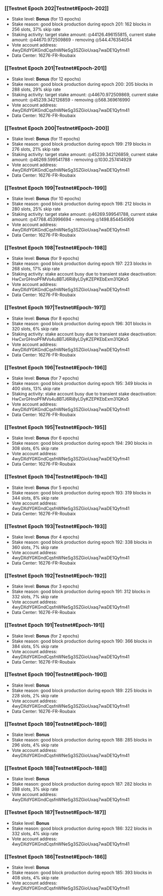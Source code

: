 ### [[Testnet Epoch 202|Testnet#Epoch-202]]
* Stake level: **Bonus** (for 13 epochs)
* Stake reason: good block production during epoch 201: 162 blocks in 256 slots, 37% skip rate
* Staking activity: target stake amount: ◎44126.496155815, current stake amount: ◎44670.972509869 - removing ◎544.476354054
* Vote account address: 4wyDXdYGKGndCqsfnWNeSg3SZGioUxaq7waDE1Qyfm41
* Data Center: 16276-FR-Roubaix
### [[Testnet Epoch 201|Testnet#Epoch-201]]
* Stake level: **Bonus** (for 12 epochs)
* Stake reason: good block production during epoch 200: 205 blocks in 288 slots, 29% skip rate
* Staking activity: target stake amount: ◎44670.972509869, current stake amount: ◎45239.342126859 - removing ◎568.369616990
* Vote account address: 4wyDXdYGKGndCqsfnWNeSg3SZGioUxaq7waDE1Qyfm41
* Data Center: 16276-FR-Roubaix
### [[Testnet Epoch 200|Testnet#Epoch-200]]
* Stake level: **Bonus** (for 11 epochs)
* Stake reason: good block production during epoch 199: 219 blocks in 276 slots, 21% skip rate
* Staking activity: target stake amount: ◎45239.342126859, current stake amount: ◎46269.599541788 - removing ◎1030.257414929
* Vote account address: 4wyDXdYGKGndCqsfnWNeSg3SZGioUxaq7waDE1Qyfm41
* Data Center: 16276-FR-Roubaix
### [[Testnet Epoch 199|Testnet#Epoch-199]]
* Stake level: **Bonus** (for 10 epochs)
* Stake reason: good block production during epoch 198: 212 blocks in 280 slots, 25% skip rate
* Staking activity: target stake amount: ◎46269.599541788, current stake amount: ◎47768.453996694 - removing ◎1498.854454906
* Vote account address: 4wyDXdYGKGndCqsfnWNeSg3SZGioUxaq7waDE1Qyfm41
* Data Center: 16276-FR-Roubaix
### [[Testnet Epoch 198|Testnet#Epoch-198]]
* Stake level: **Bonus** (for 9 epochs)
* Stake reason: good block production during epoch 197: 223 blocks in 268 slots, 17% skip rate
* Staking activity: stake account busy due to transient stake deactivation: HwCxrGHnoPFMVs4u8BTJ6Ri8yLDyKZEPKEbExm31QKs5
* Vote account address: 4wyDXdYGKGndCqsfnWNeSg3SZGioUxaq7waDE1Qyfm41
* Data Center: 16276-FR-Roubaix
### [[Testnet Epoch 197|Testnet#Epoch-197]]
* Stake level: **Bonus** (for 8 epochs)
* Stake reason: good block production during epoch 196: 301 blocks in 320 slots, 6% skip rate
* Staking activity: stake account busy due to transient stake deactivation: HwCxrGHnoPFMVs4u8BTJ6Ri8yLDyKZEPKEbExm31QKs5
* Vote account address: 4wyDXdYGKGndCqsfnWNeSg3SZGioUxaq7waDE1Qyfm41
* Data Center: 16276-FR-Roubaix
### [[Testnet Epoch 196|Testnet#Epoch-196]]
* Stake level: **Bonus** (for 7 epochs)
* Stake reason: good block production during epoch 195: 349 blocks in 400 slots, 13% skip rate
* Staking activity: stake account busy due to transient stake deactivation: HwCxrGHnoPFMVs4u8BTJ6Ri8yLDyKZEPKEbExm31QKs5
* Vote account address: 4wyDXdYGKGndCqsfnWNeSg3SZGioUxaq7waDE1Qyfm41
* Data Center: 16276-FR-Roubaix
### [[Testnet Epoch 195|Testnet#Epoch-195]]
* Stake level: **Bonus** (for 6 epochs)
* Stake reason: good block production during epoch 194: 290 blocks in 308 slots, 6% skip rate
* Vote account address: 4wyDXdYGKGndCqsfnWNeSg3SZGioUxaq7waDE1Qyfm41
* Data Center: 16276-FR-Roubaix
### [[Testnet Epoch 194|Testnet#Epoch-194]]
* Stake level: **Bonus** (for 5 epochs)
* Stake reason: good block production during epoch 193: 319 blocks in 344 slots, 8% skip rate
* Vote account address: 4wyDXdYGKGndCqsfnWNeSg3SZGioUxaq7waDE1Qyfm41
* Data Center: 16276-FR-Roubaix
### [[Testnet Epoch 193|Testnet#Epoch-193]]
* Stake level: **Bonus** (for 4 epochs)
* Stake reason: good block production during epoch 192: 338 blocks in 360 slots, 7% skip rate
* Vote account address: 4wyDXdYGKGndCqsfnWNeSg3SZGioUxaq7waDE1Qyfm41
* Data Center: 16276-FR-Roubaix
### [[Testnet Epoch 192|Testnet#Epoch-192]]
* Stake level: **Bonus** (for 3 epochs)
* Stake reason: good block production during epoch 191: 312 blocks in 332 slots, 7% skip rate
* Vote account address: 4wyDXdYGKGndCqsfnWNeSg3SZGioUxaq7waDE1Qyfm41
* Data Center: 16276-FR-Roubaix
### [[Testnet Epoch 191|Testnet#Epoch-191]]
* Stake level: **Bonus** (for 2 epochs)
* Stake reason: good block production during epoch 190: 366 blocks in 384 slots, 5% skip rate
* Vote account address: 4wyDXdYGKGndCqsfnWNeSg3SZGioUxaq7waDE1Qyfm41
* Data Center: 16276-FR-Roubaix
### [[Testnet Epoch 190|Testnet#Epoch-190]]
* Stake level: **Bonus**
* Stake reason: good block production during epoch 189: 225 blocks in 228 slots, 2% skip rate
* Vote account address: 4wyDXdYGKGndCqsfnWNeSg3SZGioUxaq7waDE1Qyfm41
* Data Center: 16276-FR-Roubaix
### [[Testnet Epoch 189|Testnet#Epoch-189]]
* Stake level: **Bonus**
* Stake reason: good block production during epoch 188: 285 blocks in 296 slots, 4% skip rate
* Vote account address: 4wyDXdYGKGndCqsfnWNeSg3SZGioUxaq7waDE1Qyfm41
### [[Testnet Epoch 188|Testnet#Epoch-188]]
* Stake level: **Bonus**
* Stake reason: good block production during epoch 187: 282 blocks in 288 slots, 3% skip rate
* Vote account address: 4wyDXdYGKGndCqsfnWNeSg3SZGioUxaq7waDE1Qyfm41
### [[Testnet Epoch 187|Testnet#Epoch-187]]
* Stake level: **Bonus**
* Stake reason: good block production during epoch 186: 322 blocks in 332 slots, 4% skip rate
* Vote account address: 4wyDXdYGKGndCqsfnWNeSg3SZGioUxaq7waDE1Qyfm41
### [[Testnet Epoch 186|Testnet#Epoch-186]]
* Stake level: **Bonus**
* Stake reason: good block production during epoch 185: 393 blocks in 408 slots, 4% skip rate
* Vote account address: 4wyDXdYGKGndCqsfnWNeSg3SZGioUxaq7waDE1Qyfm41